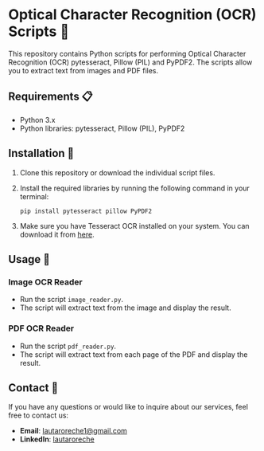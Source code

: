 # Optical Character Recognition (OCR) Scripts 🚀

This repository contains Python scripts for performing Optical Character Recognition (OCR) pytesseract, Pillow (PIL) and PyPDF2. The scripts allow you to extract text from images and PDF files.

## Requirements 📋

- Python 3.x
- Python libraries: pytesseract, Pillow (PIL), PyPDF2

## Installation 🔧

1. Clone this repository or download the individual script files.
2. Install the required libraries by running the following command in your terminal:

    ```
    pip install pytesseract pillow PyPDF2
    ```
3. Make sure you have Tesseract OCR installed on your system. You can download it from [here](https://github.com/tesseract-ocr/tesseract).

## Usage 📄

### Image OCR Reader
- Run the script `image_reader.py`.
- The script will extract text from the image and display the result.

### PDF OCR Reader
- Run the script `pdf_reader.py`.
- The script will extract text from each page of the PDF and display the result.

## Contact 📧

If you have any questions or would like to inquire about our services, feel free to contact us:

- **Email**: lautaroreche1@gmail.com
- **LinkedIn**: [lautaroreche](https://www.linkedin.com/in/lautaroreche/)
